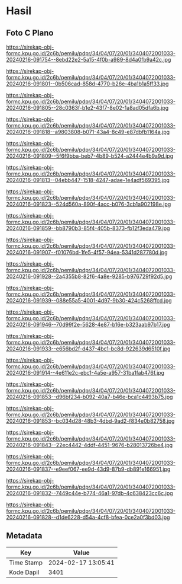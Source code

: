 # Hasil

## Foto C Plano

https://sirekap-obj-formc.kpu.go.id/2c6b/pemilu/pdpr/34/04/07/20/01/3404072001033-20240216-091754--8ebd22e2-5a15-4f0b-a989-8d4a0fb9a42c.jpg

https://sirekap-obj-formc.kpu.go.id/2c6b/pemilu/pdpr/34/04/07/20/01/3404072001033-20240216-091801--0b506cad-858d-4770-b26e-4ba1b1a5ff33.jpg

https://sirekap-obj-formc.kpu.go.id/2c6b/pemilu/pdpr/34/04/07/20/01/3404072001033-20240216-091805--28c0363f-b1e2-43f7-8e02-1a8ad05dfa6b.jpg

https://sirekap-obj-formc.kpu.go.id/2c6b/pemilu/pdpr/34/04/07/20/01/3404072001033-20240216-091818--a9803808-b071-43a4-8c49-e87dbfb1164a.jpg

https://sirekap-obj-formc.kpu.go.id/2c6b/pemilu/pdpr/34/04/07/20/01/3404072001033-20240216-091809--5f6f9bba-beb7-4b89-b524-a2444e4b9a9d.jpg

https://sirekap-obj-formc.kpu.go.id/2c6b/pemilu/pdpr/34/04/07/20/01/3404072001033-20240216-091813--04ebb447-1518-4247-adae-1e4adf569395.jpg

https://sirekap-obj-formc.kpu.go.id/2c6b/pemilu/pdpr/34/04/07/20/01/3404072001033-20240216-091823--524d560a-890f-4acc-b076-3cb1a902198e.jpg

https://sirekap-obj-formc.kpu.go.id/2c6b/pemilu/pdpr/34/04/07/20/01/3404072001033-20240216-091859--bb8790b3-85f4-405b-8373-fb12f3eda479.jpg

https://sirekap-obj-formc.kpu.go.id/2c6b/pemilu/pdpr/34/04/07/20/01/3404072001033-20240216-091907--f01076bd-1fe5-4f57-94ea-5341d287780d.jpg

https://sirekap-obj-formc.kpu.go.id/2c6b/pemilu/pdpr/34/04/07/20/01/3404072001033-20240216-091928--2a4355b8-82f6-4a8e-9285-b976729f92d5.jpg

https://sirekap-obj-formc.kpu.go.id/2c6b/pemilu/pdpr/34/04/07/20/01/3404072001033-20240216-091939--088e55a5-4001-4d97-9b30-424c5268ffcd.jpg

https://sirekap-obj-formc.kpu.go.id/2c6b/pemilu/pdpr/34/04/07/20/01/3404072001033-20240216-091946--70d99f2e-5628-4e87-b16e-b323aab97b17.jpg

https://sirekap-obj-formc.kpu.go.id/2c6b/pemilu/pdpr/34/04/07/20/01/3404072001033-20240216-091933--e656bd2f-d437-4bc1-bc8d-922639d6510f.jpg

https://sirekap-obj-formc.kpu.go.id/2c6b/pemilu/pdpr/34/04/07/20/01/3404072001033-20240216-091914--4e611e2c-ebc1-4a5e-a957-31ba1fab476f.jpg

https://sirekap-obj-formc.kpu.go.id/2c6b/pemilu/pdpr/34/04/07/20/01/3404072001033-20240216-091853--d96bf234-b092-40a7-b46e-bca1c4493b75.jpg

https://sirekap-obj-formc.kpu.go.id/2c6b/pemilu/pdpr/34/04/07/20/01/3404072001033-20240216-091853--bc034d28-48b3-4dbd-9ad2-f834e0b82758.jpg

https://sirekap-obj-formc.kpu.go.id/2c6b/pemilu/pdpr/34/04/07/20/01/3404072001033-20240216-091843--22ec4442-4ddf-4451-9676-b28013726be4.jpg

https://sirekap-obj-formc.kpu.go.id/2c6b/pemilu/pdpr/34/04/07/20/01/3404072001033-20240216-091837--e9eef067-ee9d-43d9-87b9-db891e166951.jpg

https://sirekap-obj-formc.kpu.go.id/2c6b/pemilu/pdpr/34/04/07/20/01/3404072001033-20240216-091832--7449c44e-b774-46a1-97db-4c638423cc6c.jpg

https://sirekap-obj-formc.kpu.go.id/2c6b/pemilu/pdpr/34/04/07/20/01/3404072001033-20240216-091828--d1de6228-d54a-4cf8-bfea-0ce2a0f3bd03.jpg


## Metadata

| Key        | Value               |
| ---------- | ------------------- |
| Time Stamp | 2024-02-17 13:05:41 |
| Kode Dapil | 3401                |



